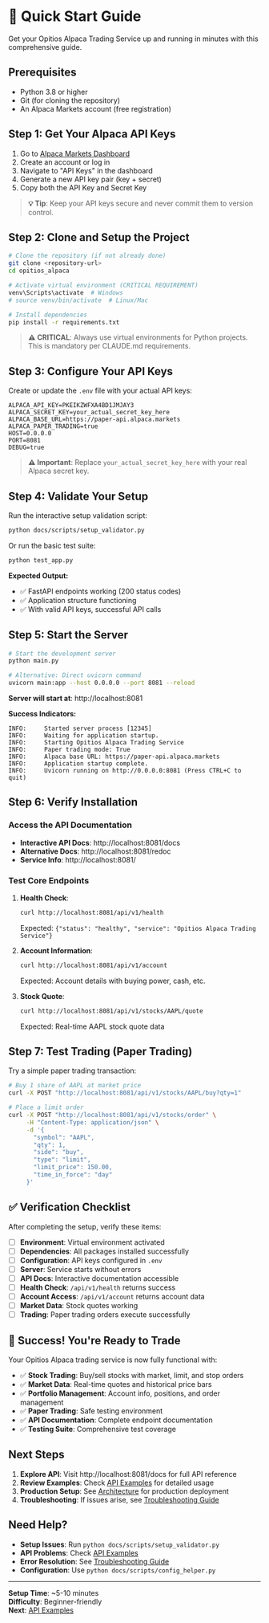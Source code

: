 # 🚀 Quick Start Guide

Get your Opitios Alpaca Trading Service up and running in minutes with this comprehensive guide.

## Prerequisites

- Python 3.8 or higher
- Git (for cloning the repository)
- An Alpaca Markets account (free registration)

## Step 1: Get Your Alpaca API Keys

1. Go to [Alpaca Markets Dashboard](https://app.alpaca.markets/)
2. Create an account or log in
3. Navigate to "API Keys" in the dashboard
4. Generate a new API key pair (key + secret)
5. Copy both the API Key and Secret Key

> **💡 Tip**: Keep your API keys secure and never commit them to version control.

## Step 2: Clone and Setup the Project

```bash
# Clone the repository (if not already done)
git clone <repository-url>
cd opitios_alpaca

# Activate virtual environment (CRITICAL REQUIREMENT)
venv\Scripts\activate  # Windows
# source venv/bin/activate  # Linux/Mac

# Install dependencies
pip install -r requirements.txt
```

> **⚠️ CRITICAL**: Always use virtual environments for Python projects. This is mandatory per CLAUDE.md requirements.

## Step 3: Configure Your API Keys

Create or update the `.env` file with your actual API keys:

```env
ALPACA_API_KEY=PKEIKZWFXA4BD1JMJAY3
ALPACA_SECRET_KEY=your_actual_secret_key_here
ALPACA_BASE_URL=https://paper-api.alpaca.markets
ALPACA_PAPER_TRADING=true
HOST=0.0.0.0
PORT=8081
DEBUG=true
```

> **⚠️ Important**: Replace `your_actual_secret_key_here` with your real Alpaca secret key.

## Step 4: Validate Your Setup

Run the interactive setup validation script:

```bash
python docs/scripts/setup_validator.py
```

Or run the basic test suite:

```bash
python test_app.py
```

**Expected Output:**
- ✅ FastAPI endpoints working (200 status codes)
- ✅ Application structure functioning
- ✅ With valid API keys, successful API calls

## Step 5: Start the Server

```bash
# Start the development server
python main.py

# Alternative: Direct uvicorn command
uvicorn main:app --host 0.0.0.0 --port 8081 --reload
```

**Server will start at**: http://localhost:8081

**Success Indicators:**
```
INFO:     Started server process [12345]
INFO:     Waiting for application startup.
INFO:     Starting Opitios Alpaca Trading Service
INFO:     Paper trading mode: True
INFO:     Alpaca base URL: https://paper-api.alpaca.markets
INFO:     Application startup complete.
INFO:     Uvicorn running on http://0.0.0.0:8081 (Press CTRL+C to quit)
```

## Step 6: Verify Installation

### Access the API Documentation
- **Interactive API Docs**: http://localhost:8081/docs
- **Alternative Docs**: http://localhost:8081/redoc
- **Service Info**: http://localhost:8081/

### Test Core Endpoints

1. **Health Check**:
   ```bash
   curl http://localhost:8081/api/v1/health
   ```
   
   Expected: `{"status": "healthy", "service": "Opitios Alpaca Trading Service"}`

2. **Account Information**:
   ```bash
   curl http://localhost:8081/api/v1/account
   ```
   
   Expected: Account details with buying power, cash, etc.

3. **Stock Quote**:
   ```bash
   curl http://localhost:8081/api/v1/stocks/AAPL/quote
   ```
   
   Expected: Real-time AAPL stock quote data

## Step 7: Test Trading (Paper Trading)

Try a simple paper trading transaction:

```bash
# Buy 1 share of AAPL at market price
curl -X POST "http://localhost:8081/api/v1/stocks/AAPL/buy?qty=1"

# Place a limit order
curl -X POST "http://localhost:8081/api/v1/stocks/order" \
     -H "Content-Type: application/json" \
     -d '{
       "symbol": "AAPL",
       "qty": 1,
       "side": "buy",
       "type": "limit",
       "limit_price": 150.00,
       "time_in_force": "day"
     }'
```

## ✅ Verification Checklist

After completing the setup, verify these items:

- [ ] **Environment**: Virtual environment activated
- [ ] **Dependencies**: All packages installed successfully
- [ ] **Configuration**: API keys configured in `.env`
- [ ] **Server**: Service starts without errors
- [ ] **API Docs**: Interactive documentation accessible
- [ ] **Health Check**: `/api/v1/health` returns success
- [ ] **Account Access**: `/api/v1/account` returns account data
- [ ] **Market Data**: Stock quotes working
- [ ] **Trading**: Paper trading orders execute successfully

## 🎯 Success! You're Ready to Trade

Your Opitios Alpaca trading service is now fully functional with:

- ✅ **Stock Trading**: Buy/sell stocks with market, limit, and stop orders
- ✅ **Market Data**: Real-time quotes and historical price bars
- ✅ **Portfolio Management**: Account info, positions, and order management
- ✅ **Paper Trading**: Safe testing environment
- ✅ **API Documentation**: Complete endpoint documentation
- ✅ **Testing Suite**: Comprehensive test coverage

## Next Steps

1. **Explore API**: Visit http://localhost:8081/docs for full API reference
2. **Review Examples**: Check [API Examples](api-examples.md) for detailed usage
3. **Production Setup**: See [Architecture](architecture.md) for production deployment
4. **Troubleshooting**: If issues arise, see [Troubleshooting Guide](troubleshooting.md)

## Need Help?

- **Setup Issues**: Run `python docs/scripts/setup_validator.py`
- **API Problems**: Check [API Examples](api-examples.md)
- **Error Resolution**: See [Troubleshooting Guide](troubleshooting.md)
- **Configuration**: Use `python docs/scripts/config_helper.py`

---

**Setup Time**: ~5-10 minutes  
**Difficulty**: Beginner-friendly  
**Next**: [API Examples](api-examples.md)